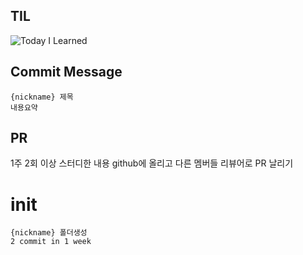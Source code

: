 ## TIL
![Today I Learned](https://i.kym-cdn.com/entries/icons/original/000/019/513/til.jpg)

## Commit Message
```
{nickname} 제목
내용요약
```

## PR
1주 2회 이상 스터디한 내용 github에 올리고 다른 멤버들 리뷰어로 PR 날리기

# init
```
{nickname} 폴더생성
2 commit in 1 week
```

